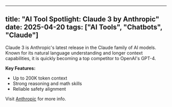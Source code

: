 
---
title: "AI Tool Spotlight: Claude 3 by Anthropic"
date: 2025-04-20
tags: ["AI Tools", "Chatbots", "Claude"]
---

Claude 3 is Anthropic's latest release in the Claude family of AI models. Known for its natural language understanding and longer context capabilities, it is quickly becoming a top competitor to OpenAI's GPT-4.

**Key Features:**
- Up to 200K token context
- Strong reasoning and math skills
- Reliable safety alignment

Visit [Anthropic](https://www.anthropic.com/index/claude-3) for more info.
